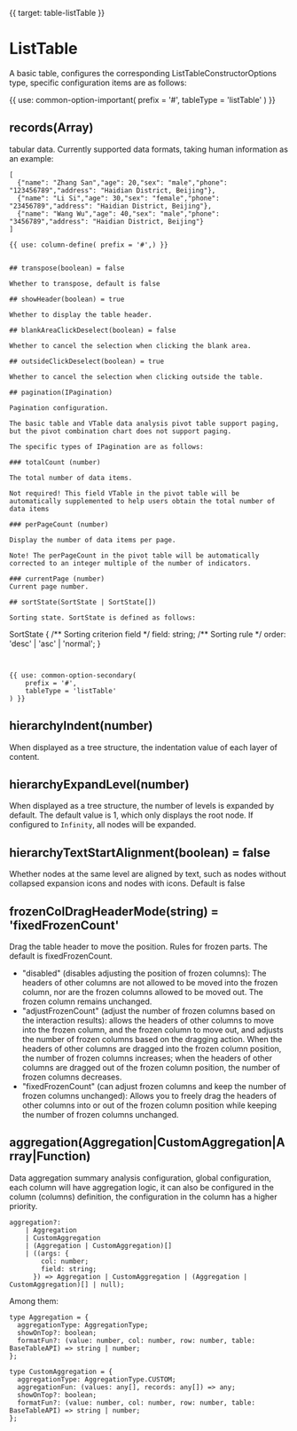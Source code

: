 {{ target: table-listTable }}

# ListTable

A basic table, configures the corresponding ListTableConstructorOptions type, specific configuration items are as follows:

{{ use: common-option-important(
    prefix = '#',
    tableType = 'listTable'
) }}

## records(Array)

tabular data.
Currently supported data formats, taking human information as an example:

```
[
  {"name": "Zhang San","age": 20,"sex": "male","phone": "123456789","address": "Haidian District, Beijing"},
  {"name": "Li Si","age": 30,"sex": "female","phone": "23456789","address": "Haidian District, Beijing"},
  {"name": "Wang Wu","age": 40,"sex": "male","phone": "3456789","address": "Haidian District, Beijing"}
]

{{ use: column-define( prefix = '#',) }}


## transpose(boolean) = false

Whether to transpose, default is false

## showHeader(boolean) = true

Whether to display the table header.

## blankAreaClickDeselect(boolean) = false

Whether to cancel the selection when clicking the blank area.

## outsideClickDeselect(boolean) = true

Whether to cancel the selection when clicking outside the table.

## pagination(IPagination)

Pagination configuration.

The basic table and VTable data analysis pivot table support paging, but the pivot combination chart does not support paging.

The specific types of IPagination are as follows:

### totalCount (number)

The total number of data items.

Not required! This field VTable in the pivot table will be automatically supplemented to help users obtain the total number of data items

### perPageCount (number)

Display the number of data items per page.

Note! The perPageCount in the pivot table will be automatically corrected to an integer multiple of the number of indicators.

### currentPage (number)
Current page number.

## sortState(SortState | SortState[])

Sorting state. SortState is defined as follows:

```

SortState {
/** Sorting criterion field \*/
field: string;
/** Sorting rule \*/
order: 'desc' | 'asc' | 'normal';
}

```


{{ use: common-option-secondary(
    prefix = '#',
    tableType = 'listTable'
) }}
```

## hierarchyIndent(number)

When displayed as a tree structure, the indentation value of each layer of content.

## hierarchyExpandLevel(number)

When displayed as a tree structure, the number of levels is expanded by default. The default value is 1, which only displays the root node. If configured to `Infinity`, all nodes will be expanded.

## hierarchyTextStartAlignment(boolean) = false

Whether nodes at the same level are aligned by text, such as nodes without collapsed expansion icons and nodes with icons. Default is false

## frozenColDragHeaderMode(string) = 'fixedFrozenCount'

Drag the table header to move the position. Rules for frozen parts. The default is fixedFrozenCount.

- "disabled" (disables adjusting the position of frozen columns): The headers of other columns are not allowed to be moved into the frozen column, nor are the frozen columns allowed to be moved out. The frozen column remains unchanged.
- "adjustFrozenCount" (adjust the number of frozen columns based on the interaction results): allows the headers of other columns to move into the frozen column, and the frozen column to move out, and adjusts the number of frozen columns based on the dragging action. When the headers of other columns are dragged into the frozen column position, the number of frozen columns increases; when the headers of other columns are dragged out of the frozen column position, the number of frozen columns decreases.
- "fixedFrozenCount" (can adjust frozen columns and keep the number of frozen columns unchanged): Allows you to freely drag the headers of other columns into or out of the frozen column position while keeping the number of frozen columns unchanged.

## aggregation(Aggregation|CustomAggregation|Array|Function)

Data aggregation summary analysis configuration, global configuration, each column will have aggregation logic, it can also be configured in the column (columns) definition, the configuration in the column has a higher priority.

```
aggregation?:
    | Aggregation
    | CustomAggregation
    | (Aggregation | CustomAggregation)[]
    | ((args: {
        col: number;
        field: string;
      }) => Aggregation | CustomAggregation | (Aggregation | CustomAggregation)[] | null);
```

Among them:

```
type Aggregation = {
  aggregationType: AggregationType;
  showOnTop?: boolean;
  formatFun?: (value: number, col: number, row: number, table: BaseTableAPI) => string | number;
};

type CustomAggregation = {
  aggregationType: AggregationType.CUSTOM;
  aggregationFun: (values: any[], records: any[]) => any;
  showOnTop?: boolean;
  formatFun?: (value: number, col: number, row: number, table: BaseTableAPI) => string | number;
};
```
